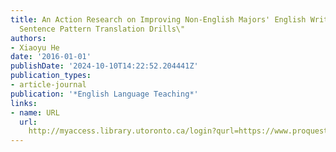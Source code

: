 ```yaml
---
title: An Action Research on Improving Non-English Majors' English Writing by \"Basic
  Sentence Pattern Translation Drills\"
authors:
- Xiaoyu He
date: '2016-01-01'
publishDate: '2024-10-10T14:22:52.204441Z'
publication_types:
- article-journal
publication: '*English Language Teaching*'
links:
- name: URL
  url: 
    http://myaccess.library.utoronto.ca/login?qurl=https://www.proquest.com/docview/1773226585?accountid=14771&bdid=38382&_bd=2IOEY89jlE1BZfON1KfN4SXKiEA%3D
---
```

